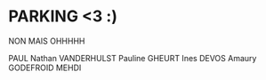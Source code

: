 # PARKING <3 :)
 NON MAIS OHHHHH


PAUL Nathan
VANDERHULST Pauline
GHEURT Ines
DEVOS Amaury
GODEFROID MEHDI
